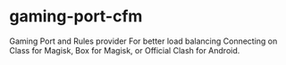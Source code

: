 # gaming-port-cfm
Gaming Port and Rules provider For better load balancing Connecting on Class for Magisk, Box for Magisk, or Official Clash for Android.
